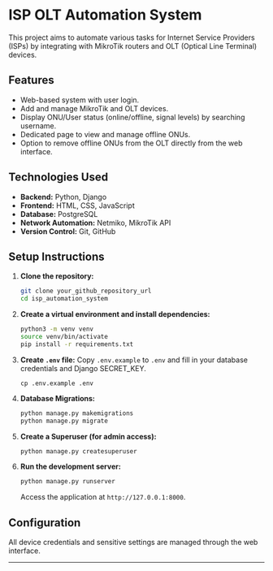 # ISP OLT Automation System

This project aims to automate various tasks for Internet Service Providers (ISPs) by integrating with MikroTik routers and OLT (Optical Line Terminal) devices.

## Features

- Web-based system with user login.
- Add and manage MikroTik and OLT devices.
- Display ONU/User status (online/offline, signal levels) by searching username.
- Dedicated page to view and manage offline ONUs.
- Option to remove offline ONUs from the OLT directly from the web interface.

## Technologies Used

- **Backend:** Python, Django
- **Frontend:** HTML, CSS, JavaScript
- **Database:** PostgreSQL
- **Network Automation:** Netmiko, MikroTik API
- **Version Control:** Git, GitHub

## Setup Instructions

1.  **Clone the repository:**
    ```bash
    git clone your_github_repository_url
    cd isp_automation_system
    ```
2.  **Create a virtual environment and install dependencies:**
    ```bash
    python3 -m venv venv
    source venv/bin/activate
    pip install -r requirements.txt
    ```
3.  **Create `.env` file:**
    Copy `.env.example` to `.env` and fill in your database credentials and Django SECRET_KEY.
    ```
    cp .env.example .env
    ```
4.  **Database Migrations:**
    ```bash
    python manage.py makemigrations
    python manage.py migrate
    ```
5.  **Create a Superuser (for admin access):**
    ```bash
    python manage.py createsuperuser
    ```
6.  **Run the development server:**
    ```bash
    python manage.py runserver
    ```
    Access the application at `http://127.0.0.1:8000`.

## Configuration

All device credentials and sensitive settings are managed through the web interface.

---
